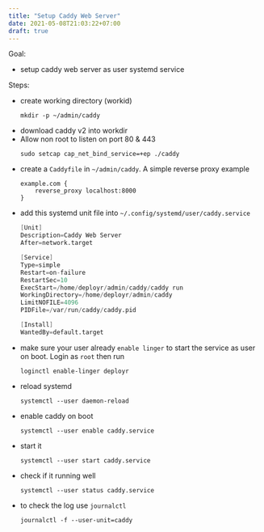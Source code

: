 ```yaml
---
title: "Setup Caddy Web Server"
date: 2021-05-08T21:03:22+07:00
draft: true
---
```


Goal:
- setup caddy web server as user systemd service

Steps:
- create working directory (workid) 
    ```
    mkdir -p ~/admin/caddy
    ```
- download caddy v2 into workdir
- Allow non root to listen on port 80 & 443 
    ```
    sudo setcap cap_net_bind_service=+ep ./caddy
    ```
- create a `Caddyfile` in `~/admin/caddy`. A simple reverse proxy example
    ```Caddyfile
    example.com {
        reverse_proxy localhost:8000
    }
    ```
- add this systemd unit file into `~/.config/systemd/user/caddy.service`
    ```s
    [Unit]
    Description=Caddy Web Server
    After=network.target

    [Service]
    Type=simple
    Restart=on-failure
    RestartSec=10
    ExecStart=/home/deployr/admin/caddy/caddy run
    WorkingDirectory=/home/deployr/admin/caddy
    LimitNOFILE=4096
    PIDFile=/var/run/caddy/caddy.pid

    [Install]
    WantedBy=default.target
    ```
- make sure your user already `enable linger` to start the service as user on boot. Login as `root` then run 
    ```
    loginctl enable-linger deployr
    ```
- reload systemd 
    ```
    systemctl --user daemon-reload
    ```
- enable caddy on boot 
    ```
    systemctl --user enable caddy.service
    ```
- start it 
    ```
    systemctl --user start caddy.service
    ````
- check if it running well 
    ```
    systemctl --user status caddy.service
    ```
- to check the log use `journalctl`
    ```
    journalctl -f --user-unit=caddy
    ```
